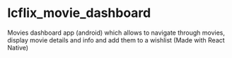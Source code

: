 # lcflix_movie_dashboard
Movies dashboard app (android) which allows to navigate through movies, display movie details and  info and add them to a wishlist (Made with React Native)
